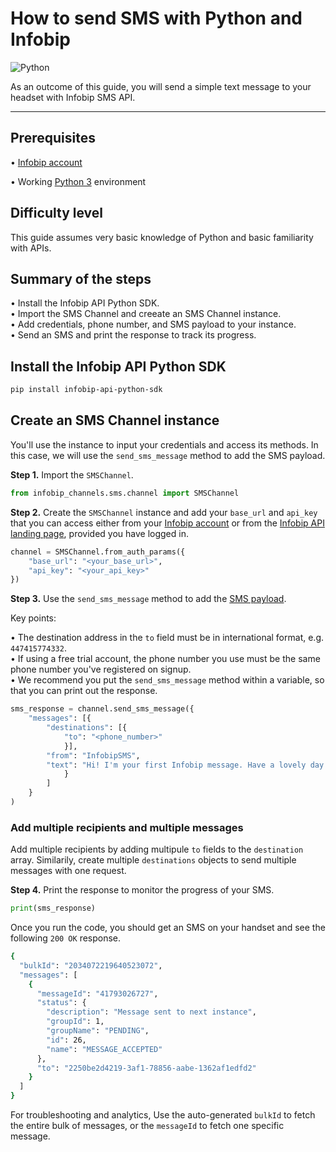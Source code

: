 # How to send SMS with Python and Infobip

![Python](https://img.shields.io/pypi/pyversions/infobip-api-python-sdk)

As an outcome of this guide, you will send a simple text message to your headset with Infobip SMS API.

---

## Prerequisites

• [Infobip account](https://www.infobip.com/signup)

• Working [Python 3](https://www.python.org/downloads/) environment

## Difficulty level

This guide assumes very basic knowledge of Python and basic familiarity with APIs.

## Summary of the steps

• Install the Infobip API Python SDK.\
• Import the SMS Channel and creeate an SMS Channel instance.\
• Add credentials, phone number, and SMS payload to your instance.\
• Send an SMS and print the response to track its progress.

## Install the Infobip API Python SDK

```bash
pip install infobip-api-python-sdk
```

## Create an SMS Channel instance

You'll use the instance to input your credentials and access its methods. In this case, we will use the `send_sms_message` method to add the SMS payload.

__Step 1.__ Import the `SMSChannel`.

```python
from infobip_channels.sms.channel import SMSChannel
```
  
__Step 2.__ Create the `SMSChannel` instance and add your `base_url` and `api_key` that you can access either from your [Infobip account](https://portal.infobip.com/homepage/) or from the [Infobip API landing page](https://www.infobip.com/docs/api), provided you have logged in.

```python
channel = SMSChannel.from_auth_params({
    "base_url": "<your_base_url>",
    "api_key": "<your_api_key>"
})
```
  
__Step 3.__ Use the `send_sms_message` method to add the [SMS payload](https://www.infobip.com/docs/api#channels/sms/send-sms-message). 

Key points:  

• The destination address in the `to` field must be in international format, e.g. `447415774332`.  
• If using a free trial account, the phone number you use must be the same phone number you've registered on signup.  
• We recommend you put the `send_sms_message` method within a variable, so that you can print out the response.  

```python
sms_response = channel.send_sms_message({
    "messages": [{
        "destinations": [{
            "to": "<phone_number>"
            }],
        "from": "InfobipSMS",
        "text": "Hi! I'm your first Infobip message. Have a lovely day!"
            }
        ]
    }
)
```

### Add multiple recipients and multiple messages

Add multiple recipients by adding multipule `to` fields to the `destination` array. Similarily, create multiple `destinations` objects to send multiple messages with one request.

__Step 4.__ Print the response to monitor the progress of your SMS.

```python
print(sms_response)
```

Once you run the code, you should get an SMS on your handset and see the following `200 OK` response.

```bash
{
  "bulkId": "2034072219640523072",
  "messages": [
    {
      "messageId": "41793026727",
      "status": {
        "description": "Message sent to next instance",
        "groupId": 1,
        "groupName": "PENDING",
        "id": 26,
        "name": "MESSAGE_ACCEPTED"
      },
      "to": "2250be2d4219-3af1-78856-aabe-1362af1edfd2"
    }
  ]
}
```

For troubleshooting and analytics, Use the auto-generated `bulkId` to fetch the entire bulk of messages, or the `messageId` to fetch one specific message.
